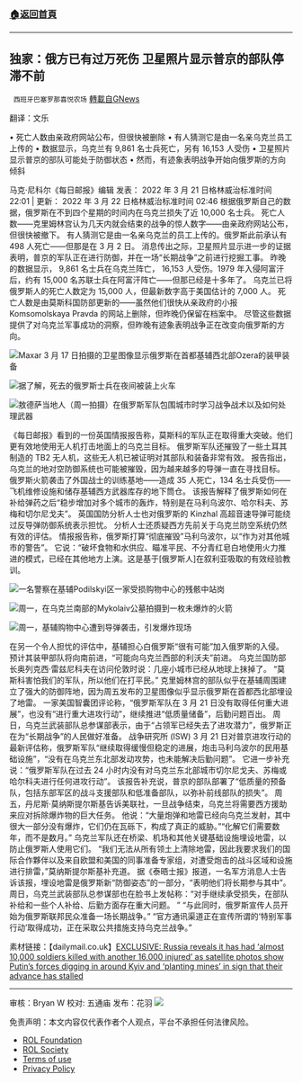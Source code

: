###  [:house:返回首頁](https://github.com/ourhimalayas/txt)
---


## 独家：俄方已有过万死伤 卫星照片显示普京的部队停滞不前
` 西班牙巴塞罗那喜悦农场` [轉載自GNews](https://gnews.org/zh-hans/2208716/)

翻译：文乐

• 死亡人数由亲政府网站公布，但很快被删除
• 有人猜测它是由一名亲乌克兰员工上传的
• 数据显示，乌克兰有 9,861 名士兵死亡，另有 16,153 人受伤
• 卫星照片显示普京的部队可能处于防御状态
• 然而，有迹象表明战争开始向俄罗斯的方向倾斜

马克·尼科尔《每日邮报》编辑 发表： 2022 年 3 月 21 日格林威治标准时间 22:01 | 更新： 2022 年 3 月 22 日格林威治标准时间 02:46
根据俄罗斯自己的数据，俄罗斯在不到四个星期的时间内在乌克兰损失了近 10,000 名士兵。
死亡人数——克里姆林宫认为几天内就会结束的战争的惊人数字——由亲政府网站公布，但很快被撤下。
有人猜测它是由一名亲乌克兰的员工上传的。俄罗斯此前承认有 498 人死亡——但那是在 3 月 2 日。
消息传出之际，卫星照片显示进一步的证据表明，普京的军队正在进行防御，并在一场“长期战争”之前进行挖掘工事。
昨晚的数据显示， 9,861 名士兵在乌克兰阵亡， 16,153 人受伤。1979 年入侵阿富汗后，约有 15,000 名苏联士兵在阿富汗阵亡——但那已经是十多年了。
乌克兰已将俄罗斯人的死亡人数定为 15,000 人，但最新数字高于美国估计的 7,000 人。
死亡人数是由莫斯科国防部更新的——虽然他们很快从亲政府的小报 Komsomolskaya Pravda 的网站上删除，但昨晚仍保留在档案中。
尽管这些数据提供了对乌克兰军事成功的洞察，但昨晚有迹象表明战争正在改变向俄罗斯的方向。

![](https://assets.gnews.org/wp-content/uploads/2022/03/image-2498-edited.png)Maxar 3 月 17 日拍摄的卫星图像显示俄罗斯在首都基辅西北部Ozera的装甲装备

![](https://assets.gnews.org/wp-content/uploads/2022/03/image-2499-edited.png)据了解，死去的俄罗斯士兵在夜间被装上火车

![](https://assets.gnews.org/wp-content/uploads/2022/03/image-2500-edited.png)敖德萨当地人（周一拍摄）在俄罗斯军队包围城市时学习战争战术以及如何处理武器

《每日邮报》看到的一份英国情报报告称，莫斯科的军队正在取得重大突破。他们更有效地使用无人机打击地面上的乌克兰目标。
俄罗斯军队还摧毁了一些土耳其制造的 TB2 无人机，这些无人机已被证明对其部队和装备非常有效。
报告指出，乌克兰的地对空防御系统也可能被摧毁，因为越来越多的导弹一直在寻找目标。
俄罗斯火箭袭击了外国战士的训练基地——造成 35 人死亡，134 名士兵受伤——飞机维修设施和储存基辅西方武器库存的地下筒仓。
该报告解释了俄罗斯如何在补给弹药之后“稳步增加对多个城市的轰炸，特别是在马利乌波尔、哈尔科夫、苏梅和切尔尼戈夫”。
英国国防分析人士也对俄罗斯的 Kinzhal 高超音速导弹可能绕过反导弹防御系统表示担忧。
分析人士还质疑西方先前关于乌克兰防空系统仍然有效的评估。
情报报告称，俄罗斯打算“彻底摧毁”马利乌波尔，以“作为对其他城市的警告”。
它说：“破坏食物和水供应、瞄准平民、不分青红皂白地使用火力推进的模式，已经在其他地方上演。这是基于[俄罗斯人]在叙利亚吸取的有效经验教训。

![](https://assets.gnews.org/wp-content/uploads/2022/03/image-2501-edited.png)一名警察在基辅Podilskyi区一家受损购物中心的残骸中站岗

![](https://assets.gnews.org/wp-content/uploads/2022/03/image-2502-edited.png)周一，在乌克兰南部的Mykolaiv公墓拍摄到一枚未爆炸的火箭

![](https://assets.gnews.org/wp-content/uploads/2022/03/image-2503-edited.png)周一，基辅购物中心遭到导弹袭击，引发爆炸现场

在另一个令人担忧的评估中，基辅担心白俄罗斯“很有可能”加入俄罗斯的入侵。 预计其装甲部队将向南前进，“可能向乌克兰西部的利沃夫”前进。
乌克兰国防部长奥列克西·雷兹尼科夫在访问伦敦时说：几座小城市已经从地球上抹掉了。
“莫斯科害怕我们的军队，所以他们在打平民。”
克里姆林宫的部队似乎在基辅周围建立了强大的防御阵地，因为周五发布的卫星图像似乎显示俄罗斯在首都西北部埋设了地雷。
一家美国智囊团评论称，“俄罗斯军队在 3 月 21 日没有取得任何重大进展”，也没有“进行重大进攻行动”，继续推进“低质量储备”，后勤问题百出。
周日，乌克兰武装部队总参谋部表示，由于“占领军已经失去了进攻潜力”，俄罗斯正在为“长期战争”的人民做好准备。
战争研究所 (ISW) 3 月 21 日对普京进攻行动的最新评估称，俄罗斯军队“继续取得缓慢但稳定的进展，炮击马利乌波尔的民用基础设施”，“没有在乌克兰东北部发动攻势，也未能解决后勤问题”。
它进一步补充说：“俄罗斯军队在过去 24 小时内没有对乌克兰东北部城市切尔尼戈夫、苏梅或哈尔科夫进行任何进攻行动”。
该报告补充说，普京的部队部署了“低质量的预备队，包括东部军区的战斗支援部队和低准备部队，以弥补前线部队的损失”。
周五，丹尼斯·莫纳斯提尔斯基告诉美联社，一旦战争结束，乌克兰将需要西方援助来应对拆除爆炸物的巨大任务。
他说：“大量炮弹和地雷已经向乌克兰发射，其中很大一部分没有爆炸，它们仍在瓦砾下，构成了真正的威胁。”“化解它们需要数年，而不是数月。”
乌克兰军队还在桥梁、机场和其他关键基础设施埋设地雷，以防止俄罗斯人使用它们。
“我们无法从所有领土上清除地雷，因此我要求我们的国际合作夥伴以及来自欧盟和美国的同事准备专家组，对遭受炮击的战斗区域和设施进行排雷，”莫纳斯提尔斯基补充道。
据《泰晤士报》报道，一名军方消息人士告诉该报，埋设地雷是俄罗斯新“防御姿态”的一部分，“表明他们将长期参与其中”。
周日，乌克兰武装部队总参谋部也在脸书上发帖称：“对手继续承受损失，在部队补给和一些个人补给、后勤方面存在重大问题。 ”
“与此同时，俄罗斯宣传人员开始为俄罗斯联邦民众准备一场长期战争。”
“官方通讯渠道正在宣传所谓的‘特别军事行动’取得成功，正在采取公共措施支持乌克兰战争。”

素材链接：【dailymail.co.uk】[EXCLUSIVE: Russia reveals it has had ‘almost 10,000 soldiers killed with another 16,000 injured’ as satellite photos show Putin’s forces digging in around Kyiv and ‘planting mines’ in sign that their advance has stalled](https://www.dailymail.co.uk/news/article-10637425/Russia-loses-10-000-men-just-four-weeks-toll-Ukraine-invasion-revealed.html)

* * *

审核：Bryan W
校对: 五通庙
发布：花羽
![](https://assets.gnews.org/wp-content/uploads/2022/03/GNEWS_CH.-1-3-2.jpeg)
 

免责声明：本文内容仅代表作者个人观点，平台不承担任何法律风险。

- [ROL Foundation](https://rolfoundation.org/)
- [ROL Society](https://rolsociety.org/)
- [Terms of use](https://gnews.org/terms-of-use-3/)
- [Privacy Policy](https://gnews.org/privacy-policy/)
